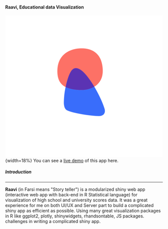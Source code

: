 #### Raavi, Educational data Visualization
![](Logo.png){width=18%}
You can see a [live demo](https://ardeeshany.shinyapps.io/Raavi_en/) of this app here.


##### Introduction
* * *
**Raavi** (in Farsi means "Story teller") is a modularized shiny web app (interactive web app with back-end in R Statistical language) for visualization of high school and university scores data. It was a great experience for me on both UI/UX and Server part to build a complicated shiny app as efficient as possible. Using many great visualization packages in R like ggplot2, plotly, shinywidgets, rhandsontable, JS packages. challenges in writing a complicated shiny app.



